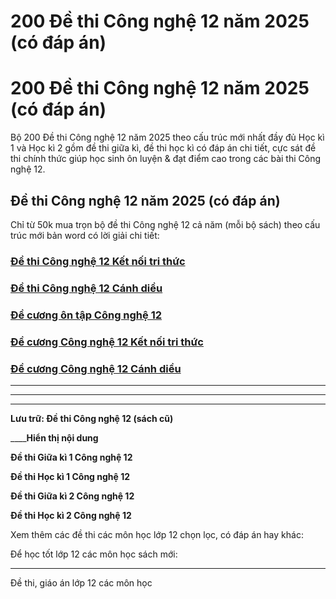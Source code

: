 # 200 Đề thi Công nghệ 12 năm 2025 (có đáp án)

# 200 Đề thi Công nghệ 12 năm 2025 (có đáp án)

Bộ 200 Đề thi Công nghệ 12 năm 2025 theo cấu trúc mới nhất đầy đủ Học kì 1 và Học kì 2 gồm đề thi giữa kì, đề thi học kì có đáp án chi tiết, cực sát đề thi chính thức giúp học sinh ôn luyện & đạt điểm cao trong các bài thi Công nghệ 12.

## Đề thi Công nghệ 12 năm 2025 (có đáp án)

Chỉ từ 50k mua trọn bộ đề thi Công nghệ 12 cả năm (mỗi bộ sách) theo cấu trúc mới bản word có lời giải chi tiết:

### [**Đề thi Công nghệ 12 Kết nối tri thức**](https://vietjack.com/de-kiem-tra-lop-12/de-thi-cong-nghe-12-ket-noi-tri-thuc.jsp)

### [**Đề thi Công nghệ 12 Cánh diều**](https://vietjack.com/de-kiem-tra-lop-12/de-thi-cong-nghe-12-canh-dieu.jsp)

### [**Đề cương ôn tập Công nghệ 12**](https://vietjack.com/de-kiem-tra-lop-12/de-cuong-cong-nghe-lop-12.jsp)

### [**Đề cương Công nghệ 12 Kết nối tri thức**](https://vietjack.com/de-kiem-tra-lop-12/de-cuong-cong-nghe-lop-12-ket-noi-tri-thuc.jsp)

### [**Đề cương Công nghệ 12 Cánh diều**](https://vietjack.com/de-kiem-tra-lop-12/de-cuong-cong-nghe-lop-12-canh-dieu.jsp)

* * *

* * *

* * *

**Lưu trữ: Đề thi Công nghệ 12 (sách cũ)**

____**Hiển thị nội dung**

**Đề thi Giữa kì 1 Công nghệ 12**

**Đề thi Học kì 1 Công nghệ 12**

**Đề thi Giữa kì 2 Công nghệ 12**

**Đề thi Học kì 2 Công nghệ 12**

Xem thêm các đề thi các môn học lớp 12 chọn lọc, có đáp án hay khác:

Để học tốt lớp 12 các môn học sách mới:

* * *

Đề thi, giáo án lớp 12 các môn học
